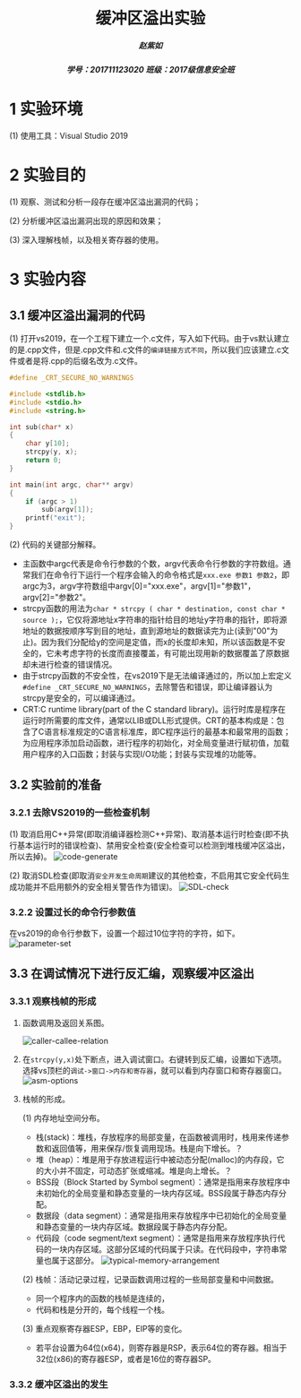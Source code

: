 # <center> 缓冲区溢出实验 </center>

##### <center> 赵紫如 </center>

##### <center> 学号：201711123020 班级：2017级信息安全班 </center>

# 1 实验环境

(1) 使用工具：Visual Studio 2019

# 2 实验目的

(1) 观察、测试和分析一段存在缓冲区溢出漏洞的代码；

(2) 分析缓冲区溢出漏洞出现的原因和效果；

(3) 深入理解栈帧，以及相关寄存器的使用。

# 3 实验内容

## 3.1 缓冲区溢出漏洞的代码

(1) 打开vs2019，在一个工程下建立一个.c文件，写入如下代码。由于vs默认建立的是.cpp文件，但是.cpp文件和.c文件的`编译链接方式不同`，所以我们应该建立.c文件或者是将.cpp的后缀名改为.c文件。

```c
#define _CRT_SECURE_NO_WARNINGS

#include <stdlib.h>
#include <stdio.h>
#include <string.h>

int sub(char* x)
{
    char y[10];
    strcpy(y, x);
    return 0;
}

int main(int argc, char** argv)
{
    if (argc > 1)
        sub(argv[1]);
    printf("exit");
}
```

(2) 代码的关键部分解释。

* 主函数中argc代表是命令行参数的个数，argv代表命令行参数的字符数组。通常我们在命令行下运行一个程序会输入的命令格式是`xxx.exe 参数1 参数2`，即argc为3，argv字符数组中argv[0]="xxx.exe"，argv[1]="参数1"，argv[2]="参数2"。
* strcpy函数的用法为`char * strcpy ( char * destination, const char * source );`，它仅将源地址x字符串的指针给目的地址y字符串的指针，即将源地址的数据按顺序写到目的地址，直到源地址的数据读完为止(读到"00"为止)。因为我们分配给y的空间是定值，而x的长度却未知，所以该函数是不安全的，它未考虑字符的长度而直接覆盖，有可能出现用新的数据覆盖了原数据却未进行检查的错误情况。
* 由于strcpy函数的不安全性，在vs2019下是无法编译通过的，所以加上宏定义`#define _CRT_SECURE_NO_WARNINGS`，去除警告和错误，即让编译器认为strcpy是安全的，可以编译通过。
* CRT:C runtime library(part of the C standard library)。运行时库是程序在运行时所需要的库文件，通常以LIB或DLL形式提供。CRT的基本构成是：包含了C语言标准规定的C语言标准库，即C程序运行的最基本和最常用的函数；为应用程序添加启动函数，进行程序的初始化，对全局变量进行赋初值，加载用户程序的入口函数；封装与实现I/O功能；封装与实现堆的功能等。

## 3.2 实验前的准备

### 3.2.1 去除VS2019的一些检查机制

(1) 取消启用C++异常(即取消编译器检测C++异常)、取消基本运行时检查(即不执行基本运行时的错误检查)、禁用安全检查(安全检查可以检测到堆栈缓冲区溢出，所以去掉)。
![code-generate](images/code-generate.png)

(2) 取消SDL检查(即取消`安全开发生命周期`建议的其他检查，不启用其它安全代码生成功能并不启用额外的安全相关警告作为错误)。
![SDL-check](images/SDL-check.png)

### 3.2.2 设置过长的命令行参数值

在vs2019的命令行参数下，设置一个超过10位字符的字符，如下。
![parameter-set](images/parameter-set.png)


## 3.3 在调试情况下进行反汇编，观察缓冲区溢出

### 3.3.1 观察栈帧的形成

1. 函数调用及返回关系图。

   ![caller-callee-relation](images/caller-callee.png)

2. 在`strcpy(y,x)`处下断点，进入调试窗口。右键转到反汇编，设置如下选项。选择vs顶栏的`调试->窗口->内存和寄存器`，就可以看到内存窗口和寄存器窗口。
   ![asm-options](images/asm-options.png)


3. 栈帧的形成。
   
   (1) 内存地址空间分布。
   * 栈(stack)：堆栈，存放程序的局部变量，在函数被调用时，栈用来传递参数和返回值等，用来保存/恢复调用现场。栈是向下增长。？
   * 堆（heap）：堆是用于存放进程运行中被动态分配(malloc)的内存段，它的大小并不固定，可动态扩张或缩减。堆是向上增长。？
   * BSS段（Block Started by Symbol segment）：通常是指用来存放程序中未初始化的全局变量和静态变量的一块内存区域。BSS段属于静态内存分配。
   * 数据段（data segment）：通常是指用来存放程序中已初始化的全局变量和静态变量的一块内存区域。数据段属于静态内存分配。
   * 代码段（code segment/text segment）：通常是指用来存放程序执行代码的一块内存区域。这部分区域的代码属于只读。在代码段中，字符串常量也属于这部分。
   ![typical-memory-arrangement](images/typical-memory-arrangement.jpg)

   (2) 栈帧：活动记录过程，记录函数调用过程的一些局部变量和中间数据。
   * 同一个程序内的函数的栈帧是连续的，
   * 代码和栈是分开的，每个线程一个栈。
  
   (3) 重点观察寄存器ESP，EBP，EIP等的变化。
   
   * 若平台设置为64位(x64)，则寄存器是RSP，表示64位的寄存器。相当于32位(x86)的寄存器ESP，或者是16位的寄存器SP。




### 3.3.2 缓冲区溢出的发生

